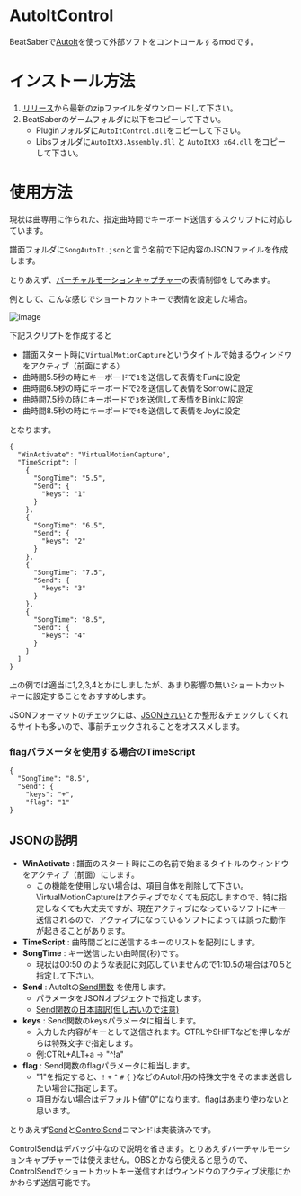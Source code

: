 # AutoItControl
BeatSaberで[AutoIt](https://www.autoitscript.com/site/autoit/)を使って外部ソフトをコントロールするmodです。

# インストール方法
1. [リリース](https://github.com/rynan4818/AutoItControl/releases)から最新のzipファイルをダウンロードして下さい。
2. BeatSaberのゲームフォルダに以下をコピーして下さい。
    - Pluginフォルダに`AutoItControl.dll`をコピーして下さい。
    - Libsフォルダに`AutoItX3.Assembly.dll` と `AutoItX3_x64.dll` をコピーして下さい。

# 使用方法
現状は曲専用に作られた、指定曲時間でキーボード送信するスクリプトに対応しています。

譜面フォルダに`SongAutoIt.json`と言う名前で下記内容のJSONファイルを作成します。

とりあえず、[バーチャルモーションキャプチャー](https://vmc.info/)の表情制御をしてみます。

例として、こんな感じでショートカットキーで表情を設定した場合。

![image](https://user-images.githubusercontent.com/14249877/173230744-45c5503b-56ec-41c6-9c96-758be11a92d6.png)

下記スクリプトを作成すると
- 譜面スタート時に`VirtualMotionCapture`というタイトルで始まるウィンドウをアクティブ（前面にする）
- 曲時間5.5秒の時にキーボードで`1`を送信して表情をFunに設定
- 曲時間6.5秒の時にキーボードで`2`を送信して表情をSorrowに設定
- 曲時間7.5秒の時にキーボードで`3`を送信して表情をBlinkに設定
- 曲時間8.5秒の時にキーボードで`4`を送信して表情をJoyに設定

となります。

    {
      "WinActivate": "VirtualMotionCapture",
      "TimeScript": [
        {
          "SongTime": "5.5",
          "Send": {
            "keys": "1"
          }
        },
        {
          "SongTime": "6.5",
          "Send": {
            "keys": "2"
          }
        },
        {
          "SongTime": "7.5",
          "Send": {
            "keys": "3"
          }
        },
        {
          "SongTime": "8.5",
          "Send": {
            "keys": "4"
          }
        }
      ]
    }

上の例では適当に1,2,3,4とかにしましたが、あまり影響の無いショートカットキーに設定することをおすすめします。

JSONフォーマットのチェックには、[JSONきれい](https://tools.m-bsys.com/development_tooles/json-beautifier.php)とか整形＆チェックしてくれるサイトも多いので、事前チェックされることをオススメします。

### flagパラメータを使用する場合のTimeScript
    {
      "SongTime": "8.5",
      "Send": {
        "keys": "+",
        "flag": "1"
    }

## JSONの説明

- **WinActivate** : 譜面のスタート時にこの名前で始まるタイトルのウィンドウをアクティブ（前面）にします。
    - この機能を使用しない場合は、項目自体を削除して下さい。VirtualMotionCaptureはアクティブでなくても反応しますので、特に指定しなくても大丈夫ですが、現在アクティブになっているソフトにキー送信されるので、アクティブになっているソフトによっては誤った動作が起きることがあります。
- **TimeScript** : 曲時間ごとに送信するキーのリストを配列にします。
- **SongTime** : キー送信したい曲時間(秒)です。
    - 現状は00:50 のような表記に対応していませんので1:10.5の場合は70.5と指定して下さい。
- **Send** : AutoItの[Send関数](https://www.autoitscript.com/autoit3/docs/functions/Send.htm) を使用します。
    - パラメータをJSONオブジェクトで指定します。
    - [Send関数の日本語訳(但し古いので注意)](https://open-shelf.appspot.com/AutoIt3.3.6.1j/html/functions/Send.htm)
- **keys** : Send関数のkeysパラメータに相当します。
    - 入力した内容がキーとして送信されます。CTRLやSHIFTなどを押しながらは特殊文字で指定します。
    - 例:CTRL+ALT+a → "^!a"
- **flag** : Send関数のflagパラメータに相当します。
    - "1"を指定すると、`!` `+` `^` `#` `{` `}`などのAutoIt用の特殊文字をそのまま送信したい場合に指定します。
    - 項目がない場合はデフォルト値"0"になります。flagはあまり使わないと思います。

とりあえず[Send](https://www.autoitscript.com/autoit3/docs/functions/Send.htm)と[ControlSend](https://www.autoitscript.com/autoit3/docs/functions/ControlSend.htm)コマンドは実装済みです。

ControlSendはデバッグ中なので説明を省きます。とりあえずバーチャルモーションキャプチャーでは使えません。OBSとかなら使えると思うので、ControlSendでショートカットキー送信すればウィンドウのアクティブ状態にかかわらず送信可能です。

